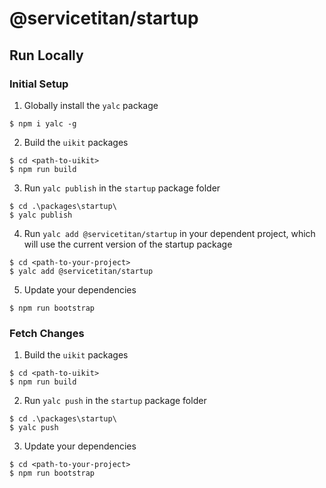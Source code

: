 # @servicetitan/startup

## Run Locally

### Initial Setup

1. Globally install the `yalc` package

```
$ npm i yalc -g
```

2. Build the `uikit` packages

```
$ cd <path-to-uikit>
$ npm run build
```

3. Run `yalc publish` in the `startup` package folder

```
$ cd .\packages\startup\
$ yalc publish
```

4. Run `yalc add @servicetitan/startup` in your dependent project, which will use the current version of the startup package

```
$ cd <path-to-your-project>
$ yalc add @servicetitan/startup
```

5. Update your dependencies

```
$ npm run bootstrap
```

### Fetch Changes

1. Build the `uikit` packages

```
$ cd <path-to-uikit>
$ npm run build
```

2. Run `yalc push` in the `startup` package folder

```
$ cd .\packages\startup\
$ yalc push
```

3. Update your dependencies

```
$ cd <path-to-your-project>
$ npm run bootstrap
```
